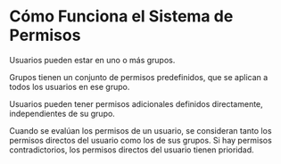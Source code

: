 # Cómo Funciona el Sistema de Permisos

Usuarios pueden estar en uno o más grupos.

Grupos tienen un conjunto de permisos predefinidos, que se aplican a todos los usuarios en ese grupo.

Usuarios pueden tener permisos adicionales definidos directamente, independientes de su grupo.

Cuando se evalúan los permisos de un usuario, se consideran tanto los permisos directos del usuario como los de sus grupos. Si hay permisos contradictorios, los permisos directos del usuario tienen prioridad.